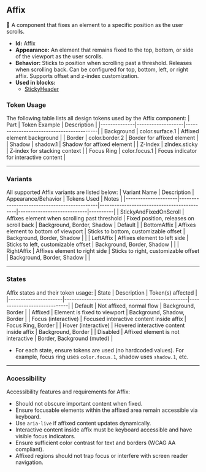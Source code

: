 ## Affix
📌 A component that fixes an element to a specific position as the user scrolls.
- **Id:** Affix
- **Appearance:** An element that remains fixed to the top, bottom, or side of the viewport as the user scrolls.
- **Behavior:** Sticks to position when scrolling past a threshold. Releases when scrolling back. Can be configured for top, bottom, left, or right affix. Supports offset and z-index customization.
- **Used in blocks:**
  - [StickyHeader](../blocks/StickyHeader.md)

### Token Usage
The following table lists all design tokens used by the Affix component:
| Part         | Token Example      | Description                              |
|--------------|-------------------|------------------------------------------|
| Background   | color.surface.1   | Affixed element background               |
| Border       | color.border.2    | Border for affixed element               |
| Shadow       | shadow.1          | Shadow for affixed element               |
| Z-Index      | zIndex.sticky     | Z-index for stacking context             |
| Focus Ring   | color.focus.1     | Focus indicator for interactive content  |

---

### Variants
All supported Affix variants are listed below:
| Variant Name         | Description                                 | Appearance/Behavior                        | Tokens Used                | Notes    |
|---------------------|---------------------------------------------|--------------------------------------------|----------------------------|----------|
| StickyAndFixedOnScroll | Affixes element when scrolling past threshold | Fixed position, releases on scroll back    | Background, Border, Shadow | Default  |
| BottomAffix         | Affixes element to bottom of viewport       | Sticks to bottom, customizable offset      | Background, Border, Shadow |          |
| LeftAffix           | Affixes element to left side                | Sticks to left, customizable offset        | Background, Border, Shadow |          |
| RightAffix          | Affixes element to right side               | Sticks to right, customizable offset       | Background, Border, Shadow |          |

---

### States
Affix states and their token usage:
| State                | Description                                      | Token(s) affected           |
|----------------------|--------------------------------------------------|-----------------------------|
| Default              | Not affixed, normal flow                         | Background, Border          |
| Affixed              | Element is fixed to viewport                     | Background, Shadow, Border  |
| Focus (interactive)  | Focused interactive content inside affix         | Focus Ring, Border          |
| Hover (interactive)  | Hovered interactive content inside affix         | Background, Border          |
| Disabled             | Affixed element is not interactive               | Border, Background (muted)  |

- For each state, ensure tokens are used (no hardcoded values). For example, focus ring uses `color.focus.1`, shadow uses `shadow.1`, etc.

---

### Accessibility
Accessibility features and requirements for Affix:
- Should not obscure important content when fixed.
- Ensure focusable elements within the affixed area remain accessible via keyboard.
- Use `aria-live` if affixed content updates dynamically.
- Interactive content inside affix must be keyboard accessible and have visible focus indicators.
- Ensure sufficient color contrast for text and borders (WCAG AA compliant).
- Affixed regions should not trap focus or interfere with screen reader navigation.
